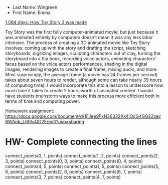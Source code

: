 * Last Name: Wingreen 
* First Name: Emma

[1,084 days: How Toy Story 3 was made](https://www.wired.co.uk/article/how-toy-story-3-was-made#:~:text=Rendering%20%2D%2D%20using%20computer%20algorithms,39%20hours%20of%20computing%20time.)

Toy Story was the first fully computer-animated movie, but just because it was animated entirely by computers doesn’t mean it was any less labor intensive. The process of creating a 3D animated movie like Toy Story involves: coming up with the story and drafting the script, sketching storyboards, digitizing images, sculpting characters out of clay, turning the storyboard into a flip book, recording voice actors, animating characters’ faces based on the voice actors performances, shading in the digital images, rendering images to create a final frame, mixing audio, and more. Most surprisingly, the average frame (a movie has 24 frames per second) takes about seven hours to render, although some can take nearly 39 hours of computing time). I would incorporate this into a lesson to underscore how much time it takes to create 2 hours worth of animated content. I would have students brainstorm ways to make this process more efficient both in terms of time and computing power.

Homework assignment: https://docs.google.com/document/d/1FJee9FxN36332Xk4lOcG4GG22zev9WAqb_L60toQO2E/edit?usp=sharing


# HW- Complete connecting the lines
  connect_points(0, 1, points)
  connect_points(1, 2, points)
  connect_points(2, 3, points)
  connect_points(0, 3, points)
  connect_points(0, 4, points)
  connect_points(4, 5, points)
  connect_points(1, 5, points)
  connect_points(5, 6, points)
  connect_points(2, 6, points)
  connect_points(6, 7, points)
  connect_points(3, 7, points)
  connect_points(4, 7, points)

